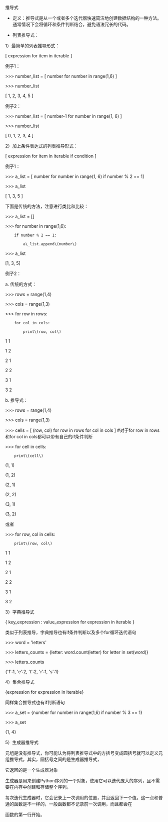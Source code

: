 推导式

* 定义：推导式是从一个或者多个迭代器快速简洁地创建数据结构的一种方法。通常情况下会将循环和条件判断结合，避免语法冗长的代码。

* 列表推导式：

1）最简单的列表推导形式：

\[ expression for item in iterable \]

例子1：

&gt;&gt;&gt; number\_list = \[ number for number in range\(1,6\) \]

&gt;&gt;&gt; number\_list

\[ 1, 2, 3, 4, 5 \]

例子2：

&gt;&gt;&gt; number\_list = \[ number-1 for number in range\(1, 6\) \]

&gt;&gt;&gt; number\_list

\[ 0, 1, 2, 3, 4 \]

2）加上条件表达式的列表推导形式：

\[ expression for item in iterable if condition \]

例子1：

&gt;&gt;&gt; a\_list = \[ number for number in range\(1, 6\) if number % 2 == 1\]

&gt;&gt;&gt; a\_list

\[ 1, 3, 5 \]

下面是传统的方法，注意进行类比和比较：

&gt;&gt;&gt; a\_list = \[\]

&gt;&gt;&gt; for number in range\(1,6\):

```
    if number % 2 == 1:

        a\_list.append\(number\)
```

&gt;&gt;&gt; a\_list

\[1, 3, 5\]

例子2：

a. 传统的方式：

&gt;&gt;&gt; rows = range\(1,4\)

&gt;&gt;&gt; cols = range\(1,3\)

&gt;&gt;&gt; for row in rows:

```
    for col in cols:

        print\(row, col\)
```

1 1

1 2

2 1

2 2

3 1

3 2

b. 推导式：

&gt;&gt;&gt; rows = range\(1,4\)

&gt;&gt;&gt; cols = range\(1,3\)

&gt;&gt;&gt; cells = \[ \(row, col\) for row in rows for col in cols \] \#对于for row in rows和for col in cols都可以带有自己的if条件判断

&gt;&gt;&gt; for cell in cells:

```
    print\(cell\)
```

\(1, 1\)

\(1, 2\)

\(2, 1\)

\(2, 2\)

\(3, 1\)

\(3, 2\)

或者

&gt;&gt;&gt; for row, col in cells:

```
    print\(row, col\)
```

1 1

1 2

2 1

2 2

3 1

3 2

3）字典推导式

{ key\_expression : value\_expression for expression in iterable }

类似于列表推导，字典推导也有if条件判断以及多个for循环迭代语句

&gt;&gt;&gt; word = 'letters'

&gt;&gt;&gt; letters\_counts = {letter: word.count\(letter\) for letter in set\(word\)}

&gt;&gt;&gt; letters\_counts

{'1':1, 'e':2, 't':2, 'r':1, 's':1}

4）集合推导式

{expression for expression in iterable}

同样集合推导式也有if判断语句

&gt;&gt;&gt; a\_set = {number for number in range\(1,6\) if number % 3 == 1}

&gt;&gt;&gt; a\_set

{1, 4}

5）生成器推导式

元组是没有推导式，你可能认为将列表推导式中的方括号变成圆括号就可以定义元组推导式，其实，圆括号之间的是生成器推导式，

它返回的是一个生成器对象

生成器是用来创建Python序列的一个对象，使用它可以迭代庞大的序列，且不需要在内存中创建和存储整个序列。

每次迭代生成器时，它会记录上一次调用的位置，并且返回下一个值。这一点和普通的函数是不一样的，一般函数都不记录前一次调用，而且都会在

函数的第一行开始。

